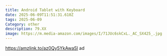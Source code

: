 ```yaml
---
title: Android Tablet with Keyboard
date: 2025-06-09T11:51:31.610Z
tags: 2025-06-09
Category: other
description: 79.XX
image: https://m.media-amazon.com/images/I/71JUc6skCxL._AC_SX425_.jpg
---
```

https://amzlink.to/az0Qy5YkAwaSl  ad